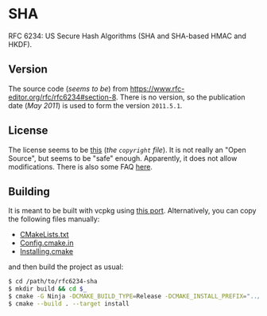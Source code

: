 # SHA

RFC 6234: US Secure Hash Algorithms (SHA and SHA-based HMAC and HKDF).

## Version

The source code (*seems to be*) from <https://www.rfc-editor.org/rfc/rfc6234#section-8>. There is no version, so the publication date (*May 2011*) is used to form the version `2011.5.1`.

## License

The license seems to be [this](https://trustee.ietf.org/documents/trust-legal-provisions/) (*the `copyright` file*). It is not really an "Open Source", but seems to be "safe" enough. Apparently, it does not allow modifications. There is also some FAQ [here](https://trustee.ietf.org/about/faq/).

## Building

It is meant to be built with vcpkg using [this port](https://github.com/retifrav/vcpkg-registry/tree/master/ports/sha). Alternatively, you can copy the following files manually:

- [CMakeLists.txt](https://github.com/retifrav/vcpkg-registry/blob/master/ports/sha/CMakeLists.txt)
- [Config.cmake.in](https://github.com/retifrav/vcpkg-registry/blob/master/ports/decovar-vcpkg-cmake/common/Config.cmake.in)
- [Installing.cmake](https://github.com/retifrav/vcpkg-registry/blob/master/ports/decovar-vcpkg-cmake/common/Installing.cmake)

and then build the project as usual:

``` sh
$ cd /path/to/rfc6234-sha
$ mkdir build && cd $_
$ cmake -G Ninja -DCMAKE_BUILD_TYPE=Release -DCMAKE_INSTALL_PREFIX="../install" ..
$ cmake --build . --target install
```
